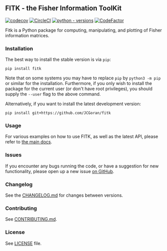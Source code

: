 ## FITK - the Fisher Information ToolKit
[![codecov](https://codecov.io/gh/JCGoran/fitk/branch/master/graph/badge.svg?token=NX9WRX89SI)](https://codecov.io/gh/JCGoran/fitk)
[![CircleCI](https://dl.circleci.com/status-badge/img/gh/JCGoran/fitk/tree/master.svg?style=shield&circle-token=5cc8653735b0092318b9790720101eaa4c568c10)](https://dl.circleci.com/status-badge/redirect/gh/JCGoran/fitk/tree/master)
[![python - versions](https://img.shields.io/pypi/pyversions/fitk)](https://pypi.org/project/fitk/)
[![CodeFactor](https://www.codefactor.io/repository/github/jcgoran/fitk/badge)](https://www.codefactor.io/repository/github/jcgoran/fitk)

Fitk is a Python package for computing, manipulating, and plotting of Fisher information matrices.

### Installation

The best way to install the stable version is via `pip`:

```plaintext
pip install fitk
```

Note that on some systems you may have to replace `pip` by `python3 -m pip` or similar for the installation.
Furthermore, if you only wish to install the package for the current user (or don't have root privileges), you should supply the `--user` flag to the above command.

Alternatively, if you want to install the latest development version:

```plaintext
pip install git+https://github.com/JCGoran/fitk
```

### Usage

For various examples on how to use FITK, as well as the latest API, please refer to [the main docs](https://jcgoran.github.io/fitk/).

### Issues

If you encounter any bugs running the code, or have a suggestion for new functionality, please open up a new issue [on GitHub](https://github.com/JCGoran/fitk/issues/).

### Changelog

See the [CHANGELOG.md](https://github.com/JCGoran/fitk/blob/master/CHANGELOG.md) for changes between versions.

### Contributing

See [CONTRIBUTING.md](https://github.com/JCGoran/fitk/blob/master/CONTRIBUTING.md).

### License

See [LICENSE](https://github.com/JCGoran/fitk/blob/master/LICENSE) file.

